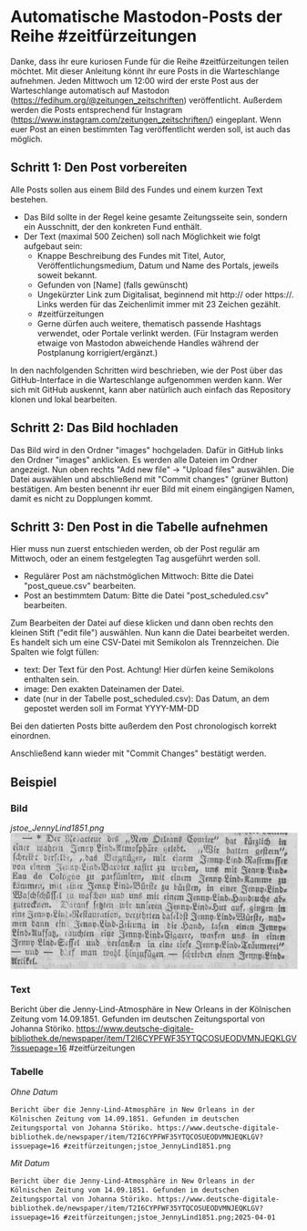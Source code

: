 # Automatische Mastodon-Posts der Reihe #zeitfürzeitungen

Danke, dass ihr eure kuriosen Funde für die Reihe #zeitfürzeitungen teilen möchtet. Mit dieser Anleitung könnt ihr eure Posts in die Warteschlange aufnehmen. Jeden Mittwoch um 12:00 wird der erste Post aus der Warteschlange automatisch auf Mastodon (https://fedihum.org/@zeitungen_zeitschriften) veröffentlicht. Außerdem werden die Posts entsprechend für Instagram (https://www.instagram.com/zeitungen_zeitschriften/) eingeplant. Wenn euer Post an einen bestimmten Tag veröffentlicht werden soll, ist auch das möglich.

## Schritt 1: Den Post vorbereiten

Alle Posts sollen aus einem Bild des Fundes und einem kurzen Text bestehen.

- Das Bild sollte in der Regel keine gesamte Zeitungsseite sein, sondern ein Ausschnitt, der den konkreten Fund enthält.
- Der Text (maximal 500 Zeichen) soll nach Möglichkeit wie folgt aufgebaut sein:
  - Knappe Beschreibung des Fundes mit Titel, Autor, Veröffentlichungsmedium, Datum und Name des Portals, jeweils soweit bekannt.
  - Gefunden von [Name] (falls gewünscht)
  - Ungekürzter Link zum Digitalisat, beginnend mit http:// oder https://. Links werden für das Zeichenlimit immer mit 23 Zeichen gezählt.
  - #zeitfürzeitungen
  - Gerne dürfen auch weitere, thematisch passende Hashtags verwendet, oder Portale verlinkt werden. (Für Instagram werden etwaige von Mastodon abweichende Handles während der Postplanung korrigiert/ergänzt.)
 
In den nachfolgenden Schritten wird beschrieben, wie der Post über das GitHub-Interface in die Warteschlange aufgenommen werden kann. Wer sich mit GitHub auskennt, kann aber natürlich auch einfach das Repository klonen und lokal bearbeiten.
 
## Schritt 2: Das Bild hochladen

Das Bild wird in den Ordner "images" hochgeladen. Dafür in GitHub links den Ordner "images" anklicken. Es werden alle Dateien im Ordner angezeigt. Nun oben rechts "Add new file" -> "Upload files" auswählen. Die Datei auswählen und abschließend mit "Commit changes" (grüner Button) bestätigen. Am besten benennt ihr euer Bild mit einem eingängigen Namen, damit es nicht zu Dopplungen kommt.

## Schritt 3: Den Post in die Tabelle aufnehmen

Hier muss nun zuerst entschieden werden, ob der Post regulär am Mittwoch, oder an einem festgelegten Tag ausgeführt werden soll.
- Regulärer Post am nächstmöglichen Mittwoch: Bitte die Datei "post_queue.csv" bearbeiten.
- Post an bestimmtem Datum: Bitte die Datei "post_scheduled.csv" bearbeiten.

Zum Bearbeiten der Datei auf diese klicken und dann oben rechts den kleinen Stift ("edit file") auswählen. Nun kann die Datei bearbeitet werden. Es handelt sich um eine CSV-Datei mit Semikolon als Trennzeichen. Die Spalten wie folgt füllen:
- text: Der Text für den Post. Achtung! Hier dürfen keine Semikolons enthalten sein.
- image: Den exakten Dateinamen der Datei.
- date (nur in der Tabelle post_scheduled.csv): Das Datum, an dem gepostet werden soll im Format YYYY-MM-DD

Bei den datierten Posts bitte außerdem den Post chronologisch korrekt einordnen. 

Anschließend kann wieder mit "Commit Changes" bestätigt werden.

## Beispiel

### Bild
*jstoe_JennyLind1851.png*
![](images/jstoe_JennyLind1851.png)

### Text
Bericht über die Jenny-Lind-Atmosphäre in New Orleans in der Kölnischen Zeitung vom 14.09.1851. Gefunden im deutschen Zeitungsportal von Johanna Störiko. https://www.deutsche-digitale-bibliothek.de/newspaper/item/T2I6CYPFWF35YTQCOSUEODVMNJEQKLGV?issuepage=16 #zeitfürzeitungen

### Tabelle

*Ohne Datum*

```
Bericht über die Jenny-Lind-Atmosphäre in New Orleans in der Kölnischen Zeitung vom 14.09.1851. Gefunden im deutschen Zeitungsportal von Johanna Störiko. https://www.deutsche-digitale-bibliothek.de/newspaper/item/T2I6CYPFWF35YTQCOSUEODVMNJEQKLGV?issuepage=16 #zeitfürzeitungen;jstoe_JennyLind1851.png
```

*Mit Datum*

```
Bericht über die Jenny-Lind-Atmosphäre in New Orleans in der Kölnischen Zeitung vom 14.09.1851. Gefunden im deutschen Zeitungsportal von Johanna Störiko. https://www.deutsche-digitale-bibliothek.de/newspaper/item/T2I6CYPFWF35YTQCOSUEODVMNJEQKLGV?issuepage=16 #zeitfürzeitungen;jstoe_JennyLind1851.png;2025-04-01
```
